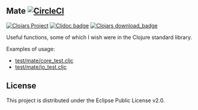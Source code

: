 ## Mate [![CircleCI](https://circleci.com/gh/green-coder/mate.svg?style=svg)](https://circleci.com/gh/green-coder/mate)

[![Clojars Project](https://img.shields.io/clojars/v/taipei.404/mate.svg)](https://clojars.org/taipei.404/mate)
[![Cljdoc badge](https://cljdoc.org/badge/taipei.404/mate)](https://cljdoc.org/d/taipei.404/mate/CURRENT)
[![Clojars download_badge](https://img.shields.io/clojars/dt/taipei.404/mate?color=opal)](https://clojars.org/taipei.404/mate)

Useful functions, some of which I wish were in the Clojure standard library.

Examples of usage:
- [test/mate/core_test.cljc](test/mate/core_test.cljc)
- [test/mate/io_test.cljc](test/mate/io_test.cljc)

## License

This project is distributed under the Eclipse Public License v2.0.
